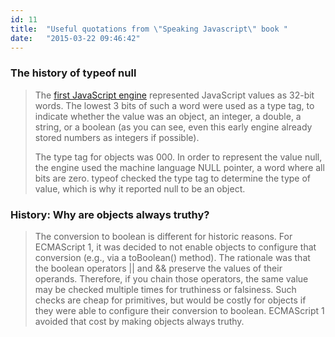 ```yaml
---
id: 11
title:  "Useful quotations from \"Speaking Javascript\" book "
date:   "2015-03-22 09:46:42"
---
```


### The history of typeof null

> The [first JavaScript engine](http://mxr.mozilla.org/classic/source/js/src/jsapi.h)
> represented JavaScript values as 32-bit words.
> The lowest 3 bits of such a word were used as a type tag, to indicate whether
> the value was an object, an integer, a double, a string, or a boolean
> (as you can see, even this early engine already stored numbers as integers if possible).
>
> The type tag for objects was 000. In order to represent the value null, the engine used the
> machine language NULL pointer, a word where all bits are zero. typeof checked the
> type tag to determine the type of value, which is why it reported null to be an object.



### History: Why are objects always truthy?

> The conversion to boolean is different for historic reasons. For ECMAScript 1,
> it was decided to not enable objects to configure that conversion (e.g., via a toBoolean() method).
> The rationale was that the boolean operators || and && preserve the values of their operands.
> Therefore, if you chain those operators, the same value may be checked multiple times for
> truthiness or falsiness. Such checks are cheap for primitives, but would be costly for
> objects if they were able to configure their conversion to boolean. ECMAScript
> 1 avoided that cost by making objects always truthy.